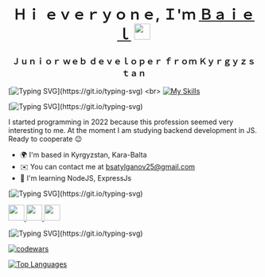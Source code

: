 <h1 align="center">Ｈｉ ｅｖｅｒｙｏｎｅ, Ｉ'ｍ <a href="https://daniilshat.ru/" target="_blank">Ｂａｉｅｌ</a> 
<img src="https://github.com/blackcater/blackcater/raw/main/images/Hi.gif" height="32"/></h1>
<h3 align="center">Ｊｕｎｉｏｒ  ｗｅｂ  ｄｅｖｅｌｏｐｅｒ  ｆｒｏｍ  Ｋｙｒｇｙｚｓｔａｎ</h3>

[![Typing SVG](https://readme-typing-svg.herokuapp.com?color=%2336BCF7&lines=My+technology+stack:)](https://git.io/typing-svg)
<br>
[![My Skills](https://skills.thijs.gg/icons?i=js,html,css,react,mongodb,nodejs,redux,expressjs,bootstrap,firebase,gitlab,wordpress)](https://skills.thijs.gg)

[![Typing SVG](https://readme-typing-svg.herokuapp.com?color=%2336BCF7&lines=About+me:)](https://git.io/typing-svg)

I started programming in 2022 because this profession seemed very interesting to me. At the moment I am studying backend development in JS. Ready to cooperate 😉

* 🌍  I'm based in Kyrgyzstan, Kara-Balta
* ✉️  You can contact me at [bsatylganov25@gmail.com](mailto:bsatylganov25@gmail.com)
* 🧠  I'm learning NodeJS, ExpressJs


[![Typing SVG](https://readme-typing-svg.herokuapp.com?color=%2336BCF7&lines=Socials:)](https://git.io/typing-svg)

<p align="left"> <a href="https://www.github.com/bsatylganov" target="_blank" rel="noreferrer"> <picture> <source media="(prefers-color-scheme: dark)" srcset="https://raw.githubusercontent.com/danielcranney/readme-generator/main/public/icons/socials/github-dark.svg" /> <source media="(prefers-color-scheme: light)" srcset="https://raw.githubusercontent.com/danielcranney/readme-generator/main/public/icons/socials/github.svg" /> <img src="https://raw.githubusercontent.com/danielcranney/readme-generator/main/public/icons/socials/github.svg" width="32" height="32" /> </picture> </a> <a href="http://www.instagram.com/buddyban14" target="_blank" rel="noreferrer"> <picture> <source media="(prefers-color-scheme: dark)" srcset="undefined" /> <source media="(prefers-color-scheme: light)" srcset="https://raw.githubusercontent.com/danielcranney/readme-generator/main/public/icons/socials/instagram.svg" /> <img src="https://raw.githubusercontent.com/danielcranney/readme-generator/main/public/icons/socials/instagram.svg" width="32" height="32" /> </picture> </a> <a href="https://www.linkedin.com/in/байэл-сатылганов-031421255/" target="_blank" rel="noreferrer"> <picture> <source media="(prefers-color-scheme: dark)" srcset="https://raw.githubusercontent.com/danielcranney/readme-generator/main/public/icons/socials/linkedin-dark.svg" /> <source media="(prefers-color-scheme: light)" srcset="https://raw.githubusercontent.com/danielcranney/readme-generator/main/public/icons/socials/linkedin.svg" /> <img src="https://raw.githubusercontent.com/danielcranney/readme-generator/main/public/icons/socials/linkedin.svg" width="32" height="32" /> </picture> </a></p>


[![Typing SVG](https://readme-typing-svg.herokuapp.com?color=%2336BCF7&lines=Badges:)](https://git.io/typing-svg)

[![codewars](https://www.codewars.com/users/baie1s/badges/large)](https://www.codewars.com/users/baie1s)   

<a href="https://github.com/bsatylganov" align="left"><img src="https://github-readme-stats.vercel.app/api/top-langs/?username=bsatylganov&langs_count=10&title_color=0891b2&text_color=ffffff&icon_color=0891b2&bg_color=1c1917&hide_border=true&locale=en&custom_title=Top%20%Languages" alt="Top Languages" /></a>








<!--
**bsatylganov/bsatylganov** is a ✨ _special_ ✨ repository because its `README.md` (this file) appears on your GitHub profile.

Here are some ideas to get you started:

- 🔭 I’m currently working on ...
- 🌱 I’m currently learning ...
- 👯 I’m looking to collaborate on ...
- 🤔 I’m looking for help with ...
- 💬 Ask me about ...
- 📫 How to reach me: ...
- 😄 Pronouns: ...
- ⚡ Fun fact: ...
-->
